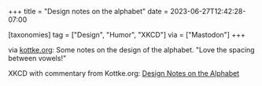 +++
title = "Design notes on the alphabet"
date = 2023-06-27T12:42:28-07:00

[taxonomies]
tag = ["Design", "Humor", "XKCD"]
via = ["Mastodon"]
+++

via [kottke.org](https://botsin.space/@kottke/110617268210609569): Some notes on the design of the alphabet. &quot;Love the spacing between vowels!&quot;

<!-- more -->

XKCD with commentary from Kottke.org: [Design Notes on the Alphabet](https://kottke.org/23/06/design-notes-on-the-alphabet)
